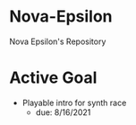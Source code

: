 # Nova-Epsilon
Nova Epsilon's Repository

# Active Goal
  - Playable intro for synth race
    + due: 8/16/2021
